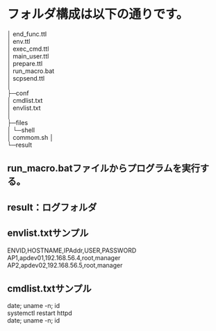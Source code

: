 # フォルダ構成は以下の通りです。<br />
│  end_func.ttl<br />
│  env.ttl<br />
│  exec_cmd.ttl<br />
│  main_user.ttl<br />
│  prepare.ttl<br />
│  run_macro.bat<br />
│  scpsend.ttl<br />
│<br />
├─conf<br />
│      cmdlist.txt<br />
│      envlist.txt<br />
│<br />
├─files<br />
│  └─shell<br />
│          commom.sh
│<br />
└─result<br />


## run_macro.batファイルからプログラムを実行する。
## result：ログフォルダ

## envlist.txtサンプル
ENVID,HOSTNAME,IPAddr,USER,PASSWORD
AP1,apdev01,192.168.56.4,root,manager<br />
AP2,apdev02,192.168.56.5,root,manager<br />
## cmdlist.txtサンプル
date; uname -n; id<br />
systemctl restart httpd<br />
date; uname -n; id<br />





